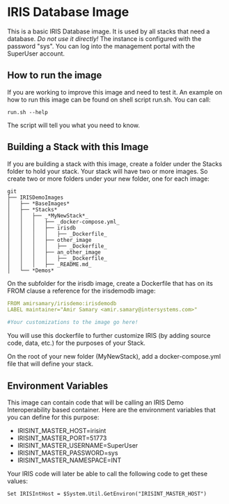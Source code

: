 # IRIS Database Image

This is a basic IRIS Database image. It is used by all stacks that need a database. *Do not use it directly!* The instance is configured with the password "sys". You can log into the management portal with the SuperUser account. 

## How to run the image

If you are working to improve this image and need to test it. An example on how to run this image can be found on shell script run.sh. You can call:

``` shell
run.sh --help
```

The script will tell you what you need to know.

## Building a Stack with this Image

If you are building a stack with this image, create a folder under the Stacks folder to hold your stack. Your stack will have two or more images. So create two or more folders under your new folder, one for each image:

    git  
    ├── IRISDemoImages  
    │   ├── *BaseImages*  
    │   ├── *Stacks*  
    │   │   ├── _*MyNewStack*_  
    │   │   │   ├── _docker-compose.yml_  
    │   │   │   ├── irisdb  
    │   │   │   │   ├── _Dockerfile_  
    │   │   │   ├── other_image  
    │   │   │   │   ├── _Dockerfile_  
    │   │   │   ├── an_other_image  
    │   │   │   │   ├── _Dockerfile_  
    │   │   │   ├── _README.md_  
    │   └── *Demos*  

On the subfolder for the irisdb image, create a Dockerfile that has on its FROM clause a reference for the irisdemodb image:

``` yaml
FROM amirsamary/irisdemo:irisdemodb
LABEL maintainer="Amir Samary <amir.samary@intersystems.com>"

#Your customizations to the image go here!
```

You will use this dockerfile to further customize IRIS (by adding source code, data, etc.) for the purposes of your Stack. 

On the root of your new folder (MyNewStack), add a docker-compose.yml file that will define your stack.

## Environment Variables

This image can contain code that will be calling an IRIS Demo Interoperability based container. Here are the environment variables that you can define for this purpose:

* IRISINT_MASTER_HOST=irisint 
* IRISINT_MASTER_PORT=51773
* IRISINT_MASTER_USERNAME=SuperUser 
* IRISINT_MASTER_PASSWORD=sys
* IRISINT_MASTER_NAMESPACE=INT

 Your IRIS code will later be able to call the following code to get these values:

``` asp
Set IRISIntHost = $System.Util.GetEnviron("IRISINT_MASTER_HOST")
```